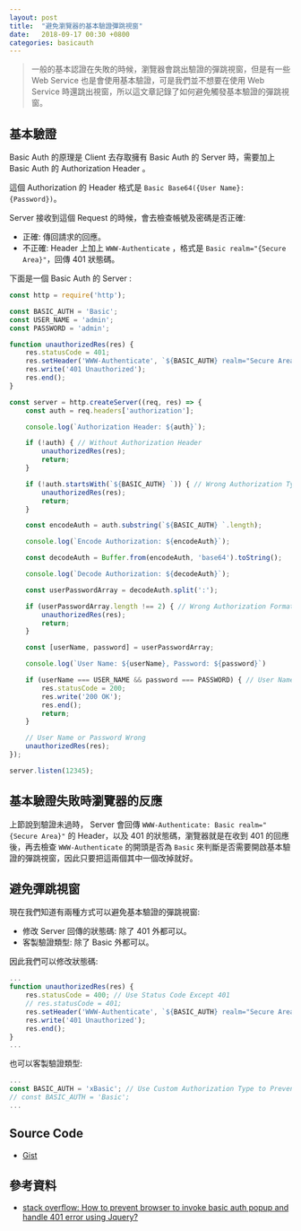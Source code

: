 ```yaml
---
layout: post
title:  "避免瀏覽器的基本驗證彈跳視窗"
date:   2018-09-17 00:30 +0800
categories: basicauth
---
```


> 一般的基本認證在失敗的時候，瀏覽器會跳出驗證的彈跳視窗，但是有一些 Web Service 也是會使用基本驗證，可是我們並不想要在使用 Web Service 時還跳出視窗，所以這文章記錄了如何避免觸發基本驗證的彈跳視窗。

## 基本驗證

Basic Auth 的原理是 Client 去存取擁有 Basic Auth 的 Server 時，需要加上 Basic Auth 的 Authorization Header 。

這個 Authorization 的 Header 格式是 `Basic Base64({User Name}:{Password})`。

Server 接收到這個 Request 的時候，會去檢查帳號及密碼是否正確:

* 正確: 傳回請求的回應。
* 不正確: Header 上加上 `WWW-Authenticate` ，格式是 `Basic realm="{Secure Area}"`，回傳 401 狀態碼。

下面是一個 Basic Auth 的 Server :

```js
const http = require('http');

const BASIC_AUTH = 'Basic';
const USER_NAME = 'admin';
const PASSWORD = 'admin';

function unauthorizedRes(res) {
    res.statusCode = 401;
    res.setHeader('WWW-Authenticate', `${BASIC_AUTH} realm="Secure Area"`);
    res.write('401 Unauthorized');
    res.end();
}

const server = http.createServer((req, res) => {
    const auth = req.headers['authorization'];

    console.log(`Authorization Header: ${auth}`);

    if (!auth) { // Without Authorization Header
        unauthorizedRes(res);
        return;
    }

    if (!auth.startsWith(`${BASIC_AUTH} `)) { // Wrong Authorization Type
        unauthorizedRes(res);
        return;
    }

    const encodeAuth = auth.substring(`${BASIC_AUTH} `.length);

    console.log(`Encode Authorization: ${encodeAuth}`);

    const decodeAuth = Buffer.from(encodeAuth, 'base64').toString();

    console.log(`Decode Authorization: ${decodeAuth}`);

    const userPasswordArray = decodeAuth.split(':');

    if (userPasswordArray.length !== 2) { // Wrong Authorization Format
        unauthorizedRes(res);
        return;
    }

    const [userName, password] = userPasswordArray;

    console.log(`User Name: ${userName}, Password: ${password}`)

    if (userName === USER_NAME && password === PASSWORD) { // User Name and Password Correct
        res.statusCode = 200;
        res.write('200 OK');
        res.end();
        return;
    }

    // User Name or Password Wrong
    unauthorizedRes(res);
});

server.listen(12345);
```

## 基本驗證失敗時瀏覽器的反應

上節說到驗證未過時， Server 會回傳 `WWW-Authenticate: Basic realm="{Secure Area}"` 的 Header，以及 401 的狀態碼，瀏覽器就是在收到 401 的回應後，再去檢查 `WWW-Authenticate` 的開頭是否為 `Basic` 來判斷是否需要開啟基本驗證的彈跳視窗，因此只要把這兩個其中一個改掉就好。

## 避免彈跳視窗

現在我們知道有兩種方式可以避免基本驗證的彈跳視窗:

* 修改 Server 回傳的狀態碼: 除了 401 外都可以。
* 客製驗證類型: 除了 Basic 外都可以。

因此我們可以修改狀態碼:

```js
...
function unauthorizedRes(res) {
    res.statusCode = 400; // Use Status Code Except 401
    // res.statusCode = 401;
    res.setHeader('WWW-Authenticate', `${BASIC_AUTH} realm="Secure Area"`);
    res.write('401 Unauthorized');
    res.end();
}
...
```

也可以客製驗證類型:

```js
...
const BASIC_AUTH = 'xBasic'; // Use Custom Authorization Type to Prevent Browser Basic Auth Popup
// const BASIC_AUTH = 'Basic';
...
```

## Source Code

* [Gist](https://gist.github.com/peterhpchen/c4a47028ec27f086836aa1f6410eb65b)

## 參考資料

* [stack overflow: How to prevent browser to invoke basic auth popup and handle 401 error using Jquery?](https://stackoverflow.com/a/9872582)